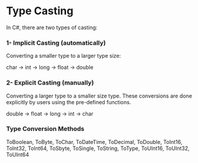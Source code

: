 # Type Casting

In C#, there are two types of casting:

<h3>1- Implicit Casting (automatically)</h3>

Converting a smaller type to a larger type size:

char -> int -> long -> float -> double

<h3>2- Explicit Casting (manually)</h3> 

Converting a larger type to a smaller size type. These conversions are done explicitly by users using the pre-defined functions.<br>

double -> float -> long -> int -> char<br>

### Type Conversion Methods
ToBoolean, ToByte, ToChar, ToDateTime, ToDecimal, ToDouble, ToInt16, ToInt32, ToInt64, ToSbyte, ToSingle, ToString, ToType, ToUInt16, ToUInt32, ToUInt64<br>
